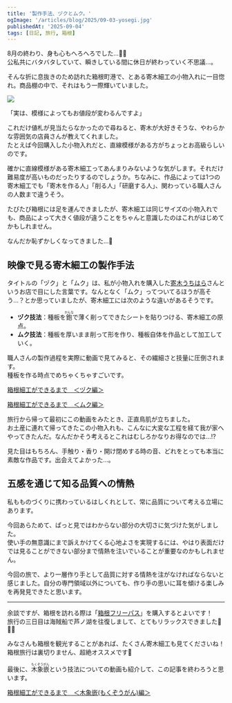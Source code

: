 ```yaml
---
title: '製作手法、ヅクとムク。'
ogImage: '/articles/blog/2025/09-03-yosegi.jpg'
publishedAt: '2025-09-04'
tags: [日記, 旅行, 箱根]
---
```


8月の終わり、身も心もへろへろでした…😵‍💫  
公私共にバタバタしていて、瞬きしている間に休日が終わっていく不思議…。

そんな折に息抜きのため訪れた箱根町港で、とある寄木細工の小物入れに一目惚れ。商品棚の中で、それはもう一際輝いていました。

![](/articles/blog/2025/09-03-yosegi.webp?w=1200&h=630)

「実は、模様によってもお値段が変わるんですよ」

これだけ値札が見当たらなかったので尋ねると、寄木が大好きそうな、やわらかな雰囲気の店員さんが教えてくれました。  
たとえば今回購入した小物入れだと、直線模様がある方がちょっとお高級らしいのです。

確かに直線模様がある寄木細工ってあんまりみないような気がします。それだけ難易度が高いものだったりするのでしょうか。ちなみに、作品によっては1つの寄木細工でも「寄木を作る人」「削る人」「研磨する人」、関わっている職人さんの人数まで違うそう。

たびたび箱根には足を運んできましたが、寄木細工は同じサイズの小物入れでも、商品によって大きく値段が違うことをちゃんと意識したのはこれがはじめてかもしれません。

なんだか恥ずかしくなってきました…🙈

## 映像で見る寄木細工の製作手法

タイトルの「ヅク」と「ムク」は、私が小物入れを購入した[寄木うちはら](https://yosegi-uchihara.com/)さんというお店で目にした言葉です。なんとなく「ムク」ってついてるほうが高そう…？とか思っていましたが、寄木細工には次のような違いがあるそうです。

- <b>ヅク技法</b>：種板を<ruby>鉋<rp>（</rp><rt>かんな</rt><rp>）</rp></ruby>で薄く削ってできたシートを貼りつける、寄木細工の原点。
- <b>ムク技法</b>：種板を厚いまま削って形を作り、種板自体を作品として加工していく。

職人さんの製作過程を実際に動画で見てみると、その繊細さと技量に圧倒されます。  
種板を作る時点でめちゃくちゃすごいです。

[箱根細工ができるまで　＜ヅク編＞](https://youtu.be/u7YYZaPQQWo)

[箱根細工ができるまで　＜ムク編＞](https://youtu.be/lZCQitL4zJc)

旅行から帰って最初にこの動画をみたとき、正直鳥肌が立ちました。  
お土産に連れて帰ってきたこの小物入れも、こんなに大変な工程を経て我が家へやってきたんだ。なんだかそう考えるとこれはむしろかなりお得なのでは…!?

見た目はもちろん、手触り・香り・開け閉めする時の音、どれをとっても本当に素敵な作品です。出会えてよかった…。

## 五感を通じて知る品質への情熱

私もものづくりに携わっているはしくれとして、常に品質について考える立場にあります。

今回あらためて、ぱっと見ではわからない部分の大切さに気づけた気がしました。  
使い手の無意識にまで訴えかけてくる心地よさを実現するには、やはり表面だけでは見ることができない部分まで情熱を注いでいることが重要なのかもしれません。

今回の旅で、より一層作り手として品質に対する情熱を注がなければならないと感じました。自分の専門領域以外についても、作り手の思いに耳を傾ける楽しみを再発見できたと思います。

---

余談ですが、箱根を訪れる際は「[箱根フリーパス](https://www.hakonenavi.jp/transportation/ticket/freepass/)」を購入するとよいです！  
旅行の三日目は海賊船で芦ノ湖を往復しまして、とてもリラックスできました🚢🏴‍☠️

みなさんも箱根を観光することがあれば、たくさん寄木細工も見てくださいね！  
箱根旅行は裏切りません、超絶オススメです💨

最後に、<ruby>木象嵌<rp>（</rp><rt>もくぞうがん</rt><rp>）</rp></ruby>という技法についての動画も紹介して、この記事を終わろうと思います。

[箱根細工ができるまで　＜木象嵌(もくぞうがん)編＞](https://youtu.be/xvvIg9LJul8)
